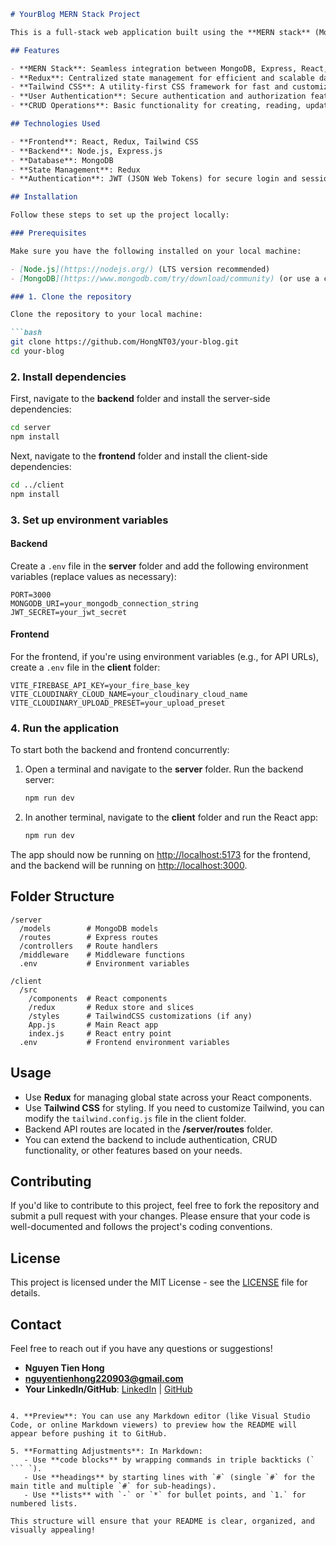 
```markdown
# YourBlog MERN Stack Project

This is a full-stack web application built using the **MERN stack** (MongoDB, Express, React, Node.js), **Redux**, and styled with **Tailwind CSS**. The application provides a modern and responsive user interface along with a robust backend.

## Features

- **MERN Stack**: Seamless integration between MongoDB, Express, React, and Node.js.
- **Redux**: Centralized state management for efficient and scalable data handling.
- **Tailwind CSS**: A utility-first CSS framework for fast and customizable UI design.
- **User Authentication**: Secure authentication and authorization features (if applicable).
- **CRUD Operations**: Basic functionality for creating, reading, updating, and deleting data.

## Technologies Used

- **Frontend**: React, Redux, Tailwind CSS
- **Backend**: Node.js, Express.js
- **Database**: MongoDB
- **State Management**: Redux
- **Authentication**: JWT (JSON Web Tokens) for secure login and sessions (if applicable)

## Installation

Follow these steps to set up the project locally:

### Prerequisites

Make sure you have the following installed on your local machine:

- [Node.js](https://nodejs.org/) (LTS version recommended)
- [MongoDB](https://www.mongodb.com/try/download/community) (or use a cloud MongoDB instance like [MongoDB Atlas](https://www.mongodb.com/cloud/atlas))

### 1. Clone the repository

Clone the repository to your local machine:

```bash
git clone https://github.com/HongNT03/your-blog.git
cd your-blog
```

### 2. Install dependencies

First, navigate to the **backend** folder and install the server-side dependencies:

```bash
cd server
npm install
```

Next, navigate to the **frontend** folder and install the client-side dependencies:

```bash
cd ../client
npm install
```

### 3. Set up environment variables

#### Backend
Create a `.env` file in the **server** folder and add the following environment variables (replace values as necessary):

```
PORT=3000
MONGODB_URI=your_mongodb_connection_string
JWT_SECRET=your_jwt_secret
```

#### Frontend
For the frontend, if you're using environment variables (e.g., for API URLs), create a `.env` file in the **client** folder:

```
VITE_FIREBASE_API_KEY=your_fire_base_key
VITE_CLOUDINARY_CLOUD_NAME=your_cloudinary_cloud_name
VITE_CLOUDINARY_UPLOAD_PRESET=your_upload_preset
```

### 4. Run the application

To start both the backend and frontend concurrently:

1. Open a terminal and navigate to the **server** folder. Run the backend server:

   ```bash
   npm run dev
   ```

2. In another terminal, navigate to the **client** folder and run the React app:

   ```bash
   npm run dev
   ```

The app should now be running on [http://localhost:5173](http://localhost:5173) for the frontend, and the backend will be running on [http://localhost:3000](http://localhost:3000).

## Folder Structure

```
/server
  /models        # MongoDB models
  /routes        # Express routes
  /controllers   # Route handlers
  /middleware    # Middleware functions
  .env           # Environment variables

/client
  /src
    /components  # React components
    /redux       # Redux store and slices
    /styles      # TailwindCSS customizations (if any)
    App.js       # Main React app
    index.js     # React entry point
  .env           # Frontend environment variables
```

## Usage

- Use **Redux** for managing global state across your React components.
- Use **Tailwind CSS** for styling. If you need to customize Tailwind, you can modify the `tailwind.config.js` file in the client folder.
- Backend API routes are located in the **/server/routes** folder.
- You can extend the backend to include authentication, CRUD functionality, or other features based on your needs.

## Contributing

If you'd like to contribute to this project, feel free to fork the repository and submit a pull request with your changes. Please ensure that your code is well-documented and follows the project's coding conventions.

## License

This project is licensed under the MIT License - see the [LICENSE](LICENSE) file for details.

## Contact

Feel free to reach out if you have any questions or suggestions!

- **Nguyen Tien Hong**
- **nguyentienhong220903@gmail.com**
- **Your LinkedIn/GitHub**: [LinkedIn](https://www.linkedin.com/in/hongnt) | [GitHub](https://github.com/HongNT03)
```

4. **Preview**: You can use any Markdown editor (like Visual Studio Code, or online Markdown viewers) to preview how the README will appear before pushing it to GitHub.

5. **Formatting Adjustments**: In Markdown:
   - Use **code blocks** by wrapping commands in triple backticks (` ``` `).
   - Use **headings** by starting lines with `#` (single `#` for the main title and multiple `#` for sub-headings).
   - Use **lists** with `-` or `*` for bullet points, and `1.` for numbered lists.

This structure will ensure that your README is clear, organized, and visually appealing!